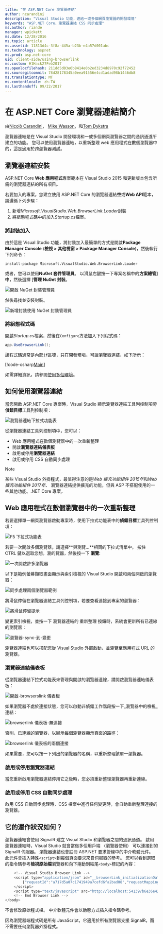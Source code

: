 ```yaml
---
title: "在 ASP.NET Core 瀏覽器連結"
author: ncarandini
description: "Visual Studio 功能，連結一或多個網頁瀏覽器的開發環境"
keywords: "ASP.NET Core，瀏覽器連結 CSS 同步處理"
ms.author: riande
manager: wpickett
ms.date: 12/28/2016
ms.topic: article
ms.assetid: 11813d4c-3f8a-445a-b23b-e4a57d001abc
ms.technology: aspnet
ms.prod: asp.net-core
uid: client-side/using-browserlink
ms.custom: H1Hack27Feb2017
ms.openlocfilehash: 211dd5d03e6b8414e0b2ed3234d8970c92f72452
ms.sourcegitcommit: 78d28178345a0eea91556e4cd1adad98b1446db8
ms.translationtype: MT
ms.contentlocale: zh-TW
ms.lasthandoff: 09/22/2017
---
```

# <a name="introduction-to-browser-link-in-aspnet-core"></a>在 ASP.NET Core 瀏覽器連結簡介 

由[Nicolò Carandini](https://github.com/ncarandini)， [Mike Wasson](https://github.com/MikeWasson)，和[Tom Dykstra](https://github.com/tdykstra)

瀏覽器連結是在 Visual Studio 開發環境和一或多個網頁瀏覽器之間的通訊通道所建立的功能。 您可以使用瀏覽器連結，以重新整理 web 應用程式在數個瀏覽器中的，這是適用於跨瀏覽器測試。

## <a name="browser-link-setup"></a>瀏覽器連結安裝

ASP.NET Core **Web 應用程式**專案範本在 Visual Studio 2015 和更新版本包含所需的瀏覽器連結的所有項目。

若要加入的專案，您建立使用 ASP.NET Core 的瀏覽器連結**空**或**Web API**範本，請遵循下列步驟：

1. 新增*Microsoft.VisualStudio.Web.BrowserLink.Loader*封裝 
2. 將組態程式碼中的加入*Startup.cs*檔案。

### <a name="add-the-package"></a>將封裝加入

由於這是 Visual Studio 功能，將封裝加入最簡單的方式是開啟**Package Manager Console** (**檢視 > 其他視窗 > Package Manager Console**)，然後執行下列命令：

```console
install-package Microsoft.VisualStudio.Web.BrowserLink.Loader
```

或者，您可以使用**NuGet 套件管理員**。  以滑鼠右鍵按一下專案名稱中的**方案總管] 中**，然後選擇 [**管理 NuGet 封裝**。 

![開啟 NuGet 封裝管理員](using-browserlink/_static/open-nuget-package-manager.png)

然後尋找並安裝封裝。

![新增封裝使用 NuGet 封裝管理員](using-browserlink/_static/add-package-with-nuget-package-manager.png)

### <a name="add-configuration-code"></a>將組態程式碼

開啟*Startup.cs*檔案，然後在`Configure`方法加入下列程式碼：

```csharp
app.UseBrowserLink();
```

該程式碼通常是內部`if`區塊，只在開發環境，可讓瀏覽器連結，如下所示：

[!code-csharp[Main](./using-browserlink/sample/BrowserLinkSample/src/BrowserLinkSample/Startup.cs?highlight=1,4&range=40-44)]

如需詳細資訊，請參閱[使用多個環境](../fundamentals/environments.md)。

## <a name="how-to-use-browser-link"></a>如何使用瀏覽器連結

當您開啟 ASP.NET Core 專案時，Visual Studio 顯示瀏覽器連結工具列控制項旁**偵錯目標**工具列控制項：

![瀏覽器連結下拉式功能表](using-browserlink/_static/browserLink-dropdown-menu.png)

從瀏覽器連結工具列控制項中，您可以：

- Web 應用程式在數個瀏覽器中的一次重新整理
- 開啟**瀏覽器連結儀表板**
- 啟用或停用**瀏覽器連結**
- 啟用或停用 CSS 自動同步處理

> [!NOTE]
> 某些 Visual Studio 外掛程式，最值得注意的是*Web 擴充功能組件 2015年*和*Web 擴充功能組件 2017年*、 瀏覽器連結提供擴充的功能，但與 ASP 不搭配使用的一些其他功能。.NET Core 專案。

## <a name="refresh-the-web-application-in-several-browsers-at-once"></a>Web 應用程式在數個瀏覽器中的一次重新整理

若要選擇單一網頁瀏覽器啟動專案時，使用下拉式功能表中的**偵錯目標**工具列控制項：

![F5 下拉式功能表](using-browserlink/_static/debug-target-dropdown-menu.png)

若要一次開啟多個瀏覽器，請選擇**與瀏覽...**相同的下拉式清單中。  按住 CTRL 鍵以選取您想，瀏的覽器，然後按一下 **瀏覽**:

![一次開啟許多瀏覽器](using-browserlink/_static/open-many-browsers-at-once.png)

以下是範例螢幕擷取畫面顯示與索引檢視的 Visual Studio 開啟和兩個開啟的瀏覽器：

![同步處理兩個瀏覽器範例](using-browserlink/_static/sync-with-two-browsers-example.png)

將滑鼠停留在瀏覽器連結工具列控制項，若要查看連接到專案的瀏覽器：

![將滑鼠停留提示](using-browserlink/_static/hoover-tip.png)

變更索引檢視，並按一下 瀏覽器連結的 重新整理 按鈕時，系統會更新所有已連線的瀏覽器：

![瀏覽器-sync-到-變更](using-browserlink/_static/browsers-sync-to-changes.png)

瀏覽器連結也可以搭配您從 Visual Studio 外部啟動，並瀏覽至應用程式 URL 的瀏覽器。

### <a name="the-browser-link-dashboard"></a>瀏覽器連結儀表板

從瀏覽器連結下拉式功能表來管理與開啟的瀏覽器連線，請開啟瀏覽器連結儀表板：

![開啟-browserslink 儀表板](using-browserlink/_static/open-browserlink-dashboard.png)

如果瀏覽器不處於連接狀態，您可以啟動非偵錯工作階段按一下_瀏覽器中的檢視_連結：

![browserlink 儀表板-無連接](using-browserlink/_static/browserlink-dashboard-no-connections.png)

否則，已連線的瀏覽器，以顯示每個瀏覽器顯示頁面的路徑：

![browserlink 儀表板的兩個連接](using-browserlink/_static/browserlink-dashboard-two-connections.png)

如果需要，您可以按一下列出的瀏覽器的名稱，以重新整理該單一瀏覽器。

### <a name="enable-or-disable-browser-link"></a>啟用或停用瀏覽器連結

當您重新啟用瀏覽器連結停用它之後時，您必須重新整理瀏覽器再重新連線。

### <a name="enable-or-disable-css-auto-sync"></a>啟用或停用 CSS 自動同步處理

啟用 CSS 自動同步處理時，CSS 檔案中進行任何變更時，會自動重新整理連接的瀏覽器。

## <a name="how-does-it-work"></a>它的運作狀況如何？

瀏覽器連結會使用 SignalR 建立 Visual Studio 和瀏覽器之間的通訊通道。 啟用瀏覽器連結時，Visual Studio 就會當做多個用戶端 （瀏覽器使用） 可以連接到的 SignalR 伺服器。 瀏覽器連結也會註冊 ASP.NET 要求管線中的中介軟體元件。 此元件會插入特殊`<script>`到每個頁面要求來自伺服器的參考。 您可以看到選取的指令碼參考**檢視原始檔**瀏覽器和向下捲動到結尾`<body>`標記的內容：

```javascript
    <!-- Visual Studio Browser Link -->
    <script type="application/json" id="__browserLink_initializationData">
        {"requestId":"a717d5a07c1741949a7cefd6fa2bad08","requestMappingFromServer":false}
    </script>
    <script type="text/javascript" src="http://localhost:54139/b6e36e429d034f578ebccd6a79bf19bf/browserLink" async="async"></script>
    <!-- End Browser Link -->
</body>
```

不會修改原始程式檔。 中介軟體元件會以動態方式插入指令碼參考。 

因為瀏覽器端程式碼是所有 JavaScript，它適用於所有瀏覽器支援 SignalR，而不需要任何瀏覽器外掛程式。
